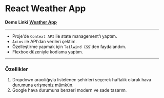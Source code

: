 # React Weather App
**Demo Linki** **[Weather App ](https://hikaweatherapp.netlify.app/)**

---

- Proje'de ``Context API`` ile state management'ı yaptım.
- ``Axios`` ile API'dan verileri çektim.
- Özelleştirme yapmak için `Tailwind CSS`'den faydalandım.
- Flexbox düzeniyle kodlama yaptım.

---
### Özellikler
1. Dropdown aracılığıyla listelenen şehirleri seçerek haftalık olarak hava durumuna erişmeniz mümkün.
2. Google hava durumuna benzeri modern ve sade tasarım.

